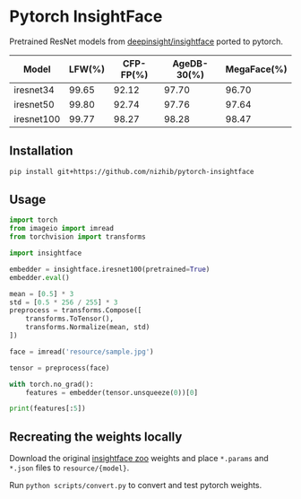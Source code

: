 # Pytorch InsightFace

Pretrained ResNet models from [deepinsight/insightface](https://github.com/deepinsight/insightface)
ported to pytorch.

| Model      | LFW(%) | CFP-FP(%) | AgeDB-30(%) | MegaFace(%)   |
| ---------- | ------ | --------- | ----------- | ------------- |
| iresnet34  | 99.65  | 92.12     | 97.70       | 96.70         |
| iresnet50  | 99.80  | 92.74     | 97.76       | 97.64         |
| iresnet100 | 99.77  | 98.27     | 98.28       | 98.47         |

## Installation

```bash
pip install git+https://github.com/nizhib/pytorch-insightface
```

## Usage

```python
import torch
from imageio import imread
from torchvision import transforms

import insightface

embedder = insightface.iresnet100(pretrained=True)
embedder.eval()

mean = [0.5] * 3
std = [0.5 * 256 / 255] * 3
preprocess = transforms.Compose([
    transforms.ToTensor(),
    transforms.Normalize(mean, std)
])

face = imread('resource/sample.jpg')

tensor = preprocess(face)

with torch.no_grad():
    features = embedder(tensor.unsqueeze(0))[0]

print(features[:5])
```

## Recreating the weights locally

Download the original [insightface zoo](https://github.com/deepinsight/insightface/wiki/Model-Zoo) weights and place `*.params` and `*.json` files to `resource/{model}`.

Run `python scripts/convert.py` to convert and test pytorch weights.
